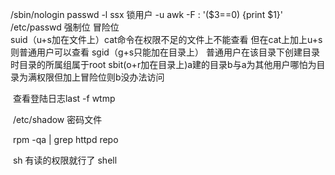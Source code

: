    /sbin/nologin	passwd -l ssx 锁用户  -u
	awk -F : '($3==0) {print $1}' /etc/passwd
	强制位
	冒险位  
	suid（u+s加在文件上）cat命令在权限不足的文件上不能查看 但在cat上加上u+s则普通用户可以查看
	sgid（g+s只能加在目录上） 普通用户在该目录下创建目录时目录的所属组属于root
	sbit(o+r加在目录上)a建的目录b与a为其他用户哪怕为目录为满权限但加上冒险位则b没办法访问

​	查看登陆日志last -f wtmp

​	/etc/shadow 密码文件



​	rpm -qa | grep httpd repo

​	sh 有读的权限就行了 shell



